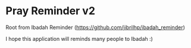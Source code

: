 # Pray Reminder v2
Root from Ibadah Reminder (https://github.com/jibrilhp/ibadah_reminder)

I hope this application will reminds many people to Ibadah :)
